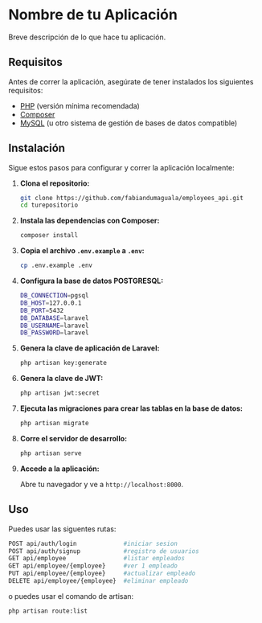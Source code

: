 # Nombre de tu Aplicación

Breve descripción de lo que hace tu aplicación.

## Requisitos

Antes de correr la aplicación, asegúrate de tener instalados los siguientes requisitos:

- [PHP](https://www.php.net/manual/es/install.php) (versión mínima recomendada)
- [Composer](https://getcomposer.org/doc/00-intro.md)
- [MySQL](https://dev.mysql.com/doc/mysql-getting-started/en/) (u otro sistema de gestión de bases de datos compatible)

## Instalación

Sigue estos pasos para configurar y correr la aplicación localmente:

1. **Clona el repositorio:**

   ```bash
   git clone https://github.com/fabiandumaguala/employees_api.git
   cd turepositorio
   ```

2. **Instala las dependencias con Composer:**

   ```bash
   composer install
   ```

3. **Copia el archivo `.env.example` a `.env`:**

   ```bash
   cp .env.example .env
   ```
4. **Configura la base de datos POSTGRESQL:**

    ```bash
    DB_CONNECTION=pgsql
    DB_HOST=127.0.0.1
    DB_PORT=5432
    DB_DATABASE=laravel
    DB_USERNAME=laravel
    DB_PASSWORD=laravel
    ```

5. **Genera la clave de aplicación de Laravel:**

   ```bash
   php artisan key:generate
   ```

6. **Genera la clave de JWT:**

   ```bash
   php artisan jwt:secret
   ```

7. **Ejecuta las migraciones para crear las tablas en la base de datos:**

   ```bash
   php artisan migrate
   ```

8. **Corre el servidor de desarrollo:**

   ```bash
   php artisan serve
   ```

9. **Accede a la aplicación:**

   Abre tu navegador y ve a `http://localhost:8000`.

## Uso

Puedes usar las siguentes rutas:
```bash
POST api/auth/login             #iniciar sesion
POST api/auth/signup            #registro de usuarios
GET api/employee                #listar empleados
GET api/employee/{employee}     #ver 1 empleado
PUT api/employee/{employee}     #actualizar empleado
DELETE api/employee/{employee}  #eliminar empleado
 ```

o puedes usar el comando de artisan:

```bash
php artisan route:list
 ```

